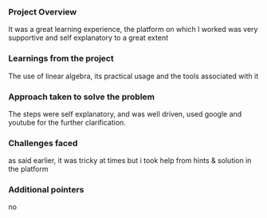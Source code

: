 ### Project Overview

 It was a great learning experience,  the platform on which I worked was very supportive and self explanatory to a  great extent


### Learnings from the project

 The use of linear algebra, its practical usage and the tools associated with it


### Approach taken to solve the problem

 The steps were self explanatory, and was well driven, used google and youtube for the further clarification.


### Challenges faced

 as said earlier, it was tricky at times but i took help from hints & solution in the platform 


### Additional pointers

 no


